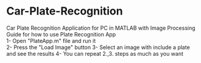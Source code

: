 # Car-Plate-Recognition
Car Plate Recognition Application for PC in MATLAB with Image Processing
Guide for how to use Plate Recognition App \
1- Open "PlateApp.m" file and run it \
2- Press the "Load Image" button
3- Select an image with include a plate and see the results
4- You can repeat 2.,3. steps as much as you want
